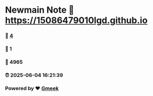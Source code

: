 # Newmain Note :link: https://15086479010lgd.github.io 
### :page_facing_up: [4](https://15086479010lgd.github.io/tag.html) 
### :speech_balloon: 1 
### :hibiscus: 4965 
### :alarm_clock: 2025-06-04 16:21:39 
### Powered by :heart: [Gmeek](https://github.com/Meekdai/Gmeek)
